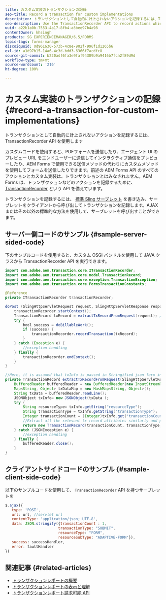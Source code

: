 ```yaml
---
title: カスタム実装のトランザクションの記録
seo-title: Record a transaction for custom implementations
description: トランザクションとして自動的に計上されないアクションを記録するには、TransactionRecorder API を使用します
seo-description: Use the TransactionRecorder API to record actions which are not accounted as transactions automatically
uuid: a22b1a0b-7553-4a17-8fb4-a3bee97b4a98
contentOwner: khsingh
products: SG_EXPERIENCEMANAGER/6.5/FORMS
topic-tags: forms-manager
discoiquuid: 0d961630-573b-4c8e-902f-996f1d1265b6
exl-id: a1d97b15-14a6-4c3d-bdd3-6366f7acdfc8
source-git-commit: b220adf6fa3e9faf94389b9a9416b7fca2f89d9d
workflow-type: tm+mt
source-wordcount: '216'
ht-degree: 100%

---
```


# カスタム実装のトランザクションの記録 {#record-a-transaction-for-custom-implementations}

トランザクションとして自動的に計上されないアクションを記録するには、TransactionRecorder API を使用します

カスタムコードを使用すると、PDFフォームを送信したり、エージェント UI のプレビュー URL をエンドユーザーに送信してインタラクティブ通信をプレビューしたり、AEM Forms で使用できる送信メソッドの代わりにカスタムメソッドを使用してフォームを送信したりできます。前述の AEM Forms API のすべてのアクションとカスタム実装は、トランザクションとはみなされません。AEM Forms は、トランザクションなどのアクションを記録するために、[TransactionRecorder](https://helpx.adobe.com/experience-manager/6-5/forms/javadocs/com/adobe/aem/transaction/core/ITransactionRecorder.html) という API を備えています。

トランザクションを記録するには、 [標準 Sling サーブレット](https://helpx.adobe.com/experience-manager/using/custom-sling-servlets.html) を書き込み、サーブレットをクライアントから呼び出してトランザクションを記録します。AJAX またはその以外の標準的な方法を使用して、サーブレットを呼び出すことができます。

## サーバー側コードのサンプル {#sample-server-sided-code}

下のサンプルコードを使用すると、カスタム OSGi バンドルを使用して JAVA クラスから TransactionRecorder API を実行できます。

```java
import com.adobe.aem.transaction.core.ITransactionRecorder;
import com.adobe.aem.transaction.core.model.TransactionRecord;
import com.adobe.aem.transaction.core.exception.TransactionException;
import com.adobe.aem.transaction.core.FormsTransactionConstants;

@Reference
private ITransactionRecorder transactionRecorder;

doPost (SlingHttpServletRequest request, SlingHttpServletResponse response) {
    transactionRecorder.startContext();
    TransactionRecord txRecord = extractTxRecordFromRequest(request); //extract transaction relevant data from request
    try {
        bool success = doBillableWork();
        if (success) {
            transactionRecorder.recordTransaction(txRecord);
        }
    } catch (Exception e) {
        //exception handling
    } finally {
        transactionRecorder.endContext();
    }
}

//Here, it is assumed that txInfo is passed in Stringified json form in the ajax call (in data parameter). You can pass txInfo from client in any way that you find suitable.
private TransactionRecord extractTxRecordFromRequest(SlingHttpServletRequest request) {
    BufferedReader bufferedReader = new BufferedReader(new InputStreamReader(request.getInputStream()));
    Map<String, Object> txDataMap = new HashMap<String, Object>();
    String txData = bufferedReader.readLine();
    JSONObject txInfo= new JSONObject(txData );
    try {
        String resourceType= txInfo.getString("resourceType");
        String transactionType = txInfo.getString("transactionType");
        Integer transactionCount = (Integer)txInfo.get("transactionCount");
        //Extract all the relevant tx record attributes similarly and pass them in Transaction Record constructor as per the java doc}
        return new TransactionRecord(transactionCount, transactionType, resourceType, ..);
    } catch (JSONException e) {
        //exception handling
    } finally {
        bufferedReader.close();
    }
}
```

## クライアントサイドコードのサンプル {#sample-client-side-code}

以下のサンプルコードを使用して、 `TransactionRecorder` API を持つサーブレットを

```javascript
$.ajax({
   type: 'POST',
   url: url, //servlet url
   contentType: 'application/json; UTF-8',
   data: JSON.stringify({transactionCount : 1,
                        transactionType: "SUBMIT",
                        resourceType: "FORM",
                        resourceSubType: "ADAPTIVE-FORM"}),
   success: successHandler,
   error: faultHandler
})
```

## 関連記事 {#related-articles}

* [トランザクションレポートの概要](/help/forms/using/transaction-reports-overview.md)
* [トランザクションレポートの表示と理解](/help/forms/using/viewing-and-understanding-transaction-reports.md)
* [トランザクションレポート請求可能 API](/help/forms/using/transaction-reports-billable-apis.md)
